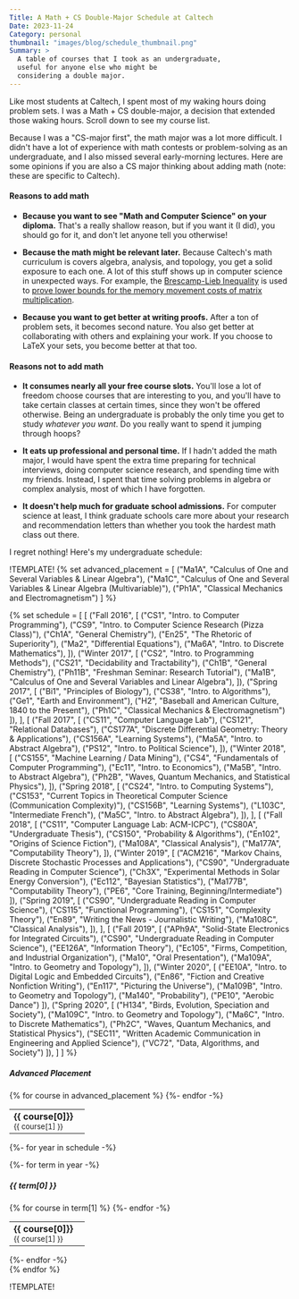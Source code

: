 ```yaml
---
Title: A Math + CS Double-Major Schedule at Caltech
Date: 2023-11-24 
Category: personal 
thumbnail: "images/blog/schedule_thumbnail.png"
Summary: >
  A table of courses that I took as an undergraduate, 
  useful for anyone else who might be
  considering a double major. 
---
```

Like most students at Caltech, I spent most of my
waking hours doing problem sets. I was a Math + CS
double-major, a decision that extended those waking hours.
Scroll down to see my course list.

Because I was a "CS-major first", the math major was a lot
more difficult. I didn't have a lot of experience with 
math contests or problem-solving as an undergraduate, and I
also missed several early-morning lectures. 
Here are some opinions if you are also a CS major thinking about adding
math (note: these are specific to Caltech). 

#### Reasons to add math 
- **Because you want to see "Math and Computer Science" on your diploma.** That's a really
shallow reason, but if you want it (I did), you should go for it, and don't let
anyone tell you otherwise! 

- **Because the math might be relevant later.** Because Caltech's math
curriculum is covers algebra, analysis, and topology, you get a solid exposure to
each one. A lot of this stuff shows up in computer science in unexpected ways. For
example, the [Brescamp-Lieb Inequality](https://en.wikipedia.org/wiki/Brascamp%E2%80%93Lieb_inequality)
is used to [prove lower bounds for the memory movement costs of matrix multiplication](https://arxiv.org/pdf/2003.00119.pdf).

- **Because you want to get better at writing proofs.** After a ton of problem sets, it becomes
second nature. You also get better at collaborating with others and explaining your
work. If you choose to LaTeX your sets, you become better at that too.  

#### Reasons not to add math 
- **It consumes nearly all your free course slots.** You'll lose a lot of freedom 
choose courses that are interesting to you, and you'll have to take certain classes
at certain times, since they won't be offered otherwise. Being an undergraduate
is probably the only time you get to study *whatever you want*. Do you really
want to spend it jumping through hoops?

- **It eats up professional and personal time.** If I hadn't added the math major, I would
have spent the extra time preparing for technical interviews, doing computer science
research, and spending time with my friends. Instead, I spent that time solving problems
in algebra or complex analysis, most of which I have forgotten.

- **It doesn't help much for graduate school admissions.** For computer science at least, 
I think graduate schools care more about your research and recommendation letters than whether
you took the hardest math class out there. 

I regret nothing! Here's my undergraduate schedule: 


!TEMPLATE!
{% set advanced_placement =
    [
        ("Ma1A", "Calculus of One and Several Variables & Linear Algebra"),
        ("Ma1C", "Calculus of One and Several Variables & Linear Algebra (Multivariable)"),
        ("Ph1A", "Classical Mechanics and Electromagnetism") 
    ]
%}

{% set schedule = [
    [
        ("Fall 2016", [
            ("CS1", "Intro. to Computer Programming"),
            ("CS9", "Intro. to Computer Science Research (Pizza Class)"),
            ("Ch1A", "General Chemistry"),
            ("En25", "The Rhetoric of Superiority"),
            ("Ma2", "Differential Equations"),
            ("Ma6A", "Intro. to Discrete Mathematics"),
        ]),
        ("Winter 2017", [
            ("CS2", "Intro. to Programming Methods"),
            ("CS21", "Decidability and Tractability"),
            ("Ch1B", "General Chemistry"),
            ("Ph11B", "Freshman Seminar: Research Tutorial"),
            ("Ma1B", "Calculus of One and Several Variables and Linear Algebra"),
        ]),
        ("Spring 2017", [
            ("Bi1", "Principles of Biology"),
            ("CS38", "Intro. to Algorithms"),
            ("Ge1", "Earth and Environment"),
            ("H2", "Baseball and American Culture, 1840 to the Present"),
            ("Ph1C", "Classical Mechanics & Electromagnetism")
        ]),
    ],
    [
        ("Fall 2017", [
            ("CS11", "Computer Language Lab"),
            ("CS121", "Relational Databases"),
            ("CS177A", "Discrete Differential Geometry: Theory & Applications"),
            ("CS156A", "Learning Systems"),
            ("Ma5A", "Intro. to Abstract Algebra"),
            ("PS12", "Intro. to Political Science"),
        ]),
        ("Winter 2018", [
            ("CS155", "Machine Learning / Data Mining"),
            ("CS4", "Fundamentals of Computer Programming"),
            ("Ec11", "Intro. to Economics"),
            ("Ma5B", "Intro. to Abstract Algebra"),
            ("Ph2B", "Waves, Quantum Mechanics, and Statistical Physics"),
        ]),
        ("Spring 2018", [
            ("CS24", "Intro. to Computing Systems"),
            ("CS153", "Current Topics in Theoretical Computer Science (Communication Complexity)"),
            ("CS156B", "Learning Systems"),
            ("L103C", "Intermediate French"),
            ("Ma5C", "Intro. to Abstract Algebra"),
        ]),
    ],
    [
        ("Fall 2018", [
            ("CS11", "Computer Language Lab: ACM-ICPC"),
            ("CS80A", "Undergraduate Thesis"),
            ("CS150", "Probability & Algorithms"),
            ("En102", "Origins of Science Fiction"),
            ("Ma108A", "Classical Analysis"),
            ("Ma177A", "Computability Theory"),
        ]),
        ("Winter 2019", [
            ("ACM216", "Markov Chains, Discrete Stochastic Processes and Applications"),
            ("CS90", "Undergraduate Reading in Computer Science"),
            ("Ch3X", "Experimental Methods in Solar Energy Conversion"),
            ("Ec112", "Bayesian Statistics"),
            ("Ma177B", "Computability Theory"),
            ("PE6", "Core Training, Beginning/Intermediate")
        ]),
        ("Spring 2019", [
            ("CS90", "Undergraduate Reading in Computer Science"),
            ("CS115", "Functional Programming"),
            ("CS151", "Complexity Theory"),
            ("En89", "Writing the News - Journalistic Writing"),
            ("Ma108C", "Classical Analysis"),
        ]),
    ],
    [
        ("Fall 2019", [
            ("APh9A", "Solid-State Electronics for Integrated Circuits"),
            ("CS90", "Undergraduate Reading in Computer Science"),
            ("EE126A", "Information Theory"),
            ("Ec105", "Firms, Competition, and Industrial Organization"),
            ("Ma10", "Oral Presentation"),
            ("Ma109A", "Intro. to Geometry and Topology"),
        ]),
        ("Winter 2020", [
            ("EE10A", "Intro. to Digital Logic and Embedded Circuits"),
            ("En86", "Fiction and Creative Nonfiction Writing"),
            ("En117", "Picturing the Universe"),
            ("Ma109B", "Intro. to Geometry and Topology"),
            ("Ma140", "Probability"),
            ("PE10", "Aerobic Dance")
        ]),
        ("Spring 2020", [
            ("H134", "Birds, Evolution, Speciation and Society"),
            ("Ma109C", "Intro. to Geometry and Topology"),
            ("Ma6C", "Intro. to Discrete Mathematics"),
            ("Ph2C", "Waves, Quantum Mechanics, and Statistical Physics"),
            ("SEC11", "Written Academic Communication in Engineering and Applied Science"),
            ("VC72", "Data, Algorithms, and Society")
        ]),
    ]
] 
%}

<div class="row">
    <div class="col-md-12 p-2">
        <div class="card">
        <div class="card-body">
        <h5 class="card-title">Advanced Placement</h5>
            <table class="table mb-0">
                {% for course in advanced_placement %}
                <tr>
                    <td><b>{{ course[0]}}</b>&nbsp;&nbsp;&nbsp;<div style="font-size:13px">{{ course[1] }}</div></td>
                </tr>
                {%- endfor -%}
            </table>
        </div>
        </div>
    </div>
</div>

{%- for year in schedule -%}
<div class="row">
    {%- for term in year -%}
    <div class="col-sm-12 col-md-4 d-md-flex p-2 align-items-stretch">
        <div class="card">
        <div class="card-body">
            <h5 class="card-title">{{ term[0] }}</h5>
            <table class="table mb-0">
                {% for course in term[1] %}
                <tr>
                    <td><b>{{ course[0]}}</b>&nbsp;&nbsp;&nbsp;<div style="font-size:13px">{{ course[1] }}</div></td>
                </tr>
                {%- endfor -%}
            </table>
        </div>
        </div>
    </div>
    {%- endfor -%}
</div>
{% endfor %}

!TEMPLATE!



